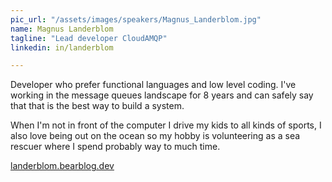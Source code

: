 ```yaml
---
pic_url: "/assets/images/speakers/Magnus_Landerblom.jpg"
name: Magnus Landerblom
tagline: "Lead developer CloudAMQP"
linkedin: in/landerblom

---
```

Developer who prefer functional languages and low level coding. I've working in the message queues landscape for 8 years and can safely say that that is the best way to build a system.

When I'm not in front of the computer I drive my kids to all kinds of sports, I also love being out on the ocean so my hobby is volunteering as a sea rescuer where I spend probably way to much time.

[landerblom.bearblog.dev](https://landerblom.bearblog.dev/)
